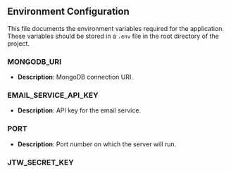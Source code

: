 ## Environment Configuration

This file documents the environment variables required for the application. These variables should be stored in a `.env` file in the root directory of the project.

### MONGODB_URI

- **Description**: MongoDB connection URI.

### EMAIL_SERVICE_API_KEY

- **Description**: API key for the email service.

### PORT

- **Description**: Port number on which the server will run.

### JTW_SECRET_KEY